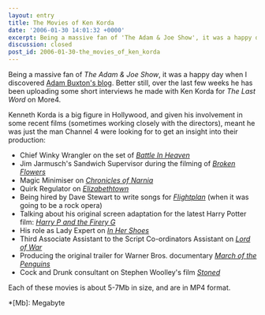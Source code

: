 ```yaml
---
layout: entry
title: The Movies of Ken Korda
date: '2006-01-30 14:01:32 +0000'
excerpt: Being a massive fan of 'The Adam & Joe Show', it was a happy day when I discovered Adam Buxton's blog. Better still, over the last few weeks he has been uploading some short interviews he made with Ken Korda for 'The Last Word' on More4.
discussion: closed
post_id: 2006-01-30-the_movies_of_ken_korda
---
```

Being a massive fan of <cite>The Adam & Joe Show</cite>, it was a happy day when I discovered [Adam Buxton's blog][1]. Better still, over the last few weeks he has been uploading some short interviews he made with Ken Korda for <cite>The Last Word</cite> on More4.

Kenneth Korda is a big figure in Hollywood, and given his involvement in some recent films (sometimes working closely with the directors), meant he was just the man Channel 4 were looking for to get an insight into their production:

* Chief Winky Wrangler on the set of [<cite>Battle In Heaven</cite>](http://adam-buxton.co.uk/ad/wp-content/kenkordabattleinheaven.mp4)
* Jim Jarmusch's Sandwich Supervisor during the filming of [<cite>Broken Flowers</cite>](http://adam-buxton.co.uk/ad/wp-content/kenkordabrokenflowers.mp4)
* Magic Minimiser on [<cite>Chronicles of Narnia</cite>](http://adam-buxton.co.uk/ad/wp-content/narnia.mp4)
* Quirk Regulator on [<cite>Elizabethtown</cite>](http://adam-buxton.co.uk/ad/wp-content/kenkordaelizabethtown.mp4)
* Being hired by Dave Stewart to write songs for [<cite>Flightplan</cite>](http://adam-buxton.co.uk/ad/wp-content/flightplan.mp4) (when it was going to be a rock opera)
* Talking about his original screen adaptation for the latest Harry Potter film: [<cite>Harry P and the Firery G</cite>](http://adam-buxton.co.uk/ad/wp-content/harrypotter.mp4)
* His role as Lady Expert on [<cite>In Her Shoes</cite>](http://adam-buxton.co.uk/ad/wp-content/kenkordainhershoes.mp4)
* Third Associate Assistant to the Script Co-ordinators Assistant on [<cite>Lord of War</cite>](http://adam-buxton.co.uk/ad/wp-content/kenkordalordofwar.mp4)
* Producing the original trailer for Warner Bros. documentary [<cite>March of the Penguins</cite>](http://adam-buxton.co.uk/ad/wp-content/penguins.mp4)
* Cock and Drunk consultant on Stephen Woolley's film [<cite>Stoned</cite>](http://adam-buxton.co.uk/ad/wp-content/kenkordastoned.mp4)

Each of these movies is about 5-7Mb in size, and are in MP4 format.

[1]: http://adam-buxton.co.uk/

*[Mb]: Megabyte